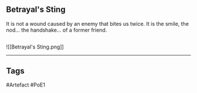 ## Betrayal's Sting
It is not a wound caused by an enemy that bites us twice.
It is the smile, the nod... the handshake... of a former friend.
##
![[Betrayal's Sting.png]]

---
## Tags
#Artefact
#PoE1